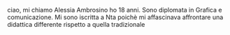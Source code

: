 ciao, mi chiamo Alessia Ambrosino ho 18 anni. Sono diplomata in
Grafica e comunicazione. Mi sono iscritta a Nta poichè mi affascinava 
affrontare una didattica differente rispetto a quella tradizionale 